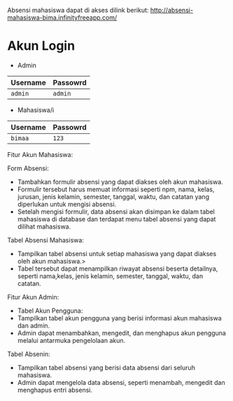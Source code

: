 Absensi mahasiswa dapat di akses dilink berikut: http://absensi-mahasiswa-bima.infinityfreeapp.com/
 # Akun Login 
 
- Admin
  
| Username      | Passowrd      | 
| ------------- | ------------- |
| `admin`       | `admin`       |

- Mahasiswa/i
  
| Username      | Passowrd      | 
| ------------- | ------------- |
| `bimaa`       |     `123`    |


Fitur Akun Mahasiswa:

Form Absensi:
- Tambahkan formulir absensi yang dapat diakses oleh akun mahasiswa.
- Formulir tersebut harus memuat informasi seperti npm, nama, kelas, jurusan, jenis kelamin, semester, tanggal, waktu, dan catatan yang diperlukan untuk mengisi absensi.
- Setelah mengisi formulir, data absensi akan disimpan ke dalam tabel mahasiswa di database dan terdapat menu tabel absensi yang dapat dilihat mahasiswa.

Tabel Absensi Mahasiswa:
- Tampilkan tabel absensi untuk setiap mahasiswa yang dapat diakses oleh akun mahasiswa.>
- Tabel tersebut dapat menampilkan riwayat absensi beserta detailnya, seperti nama,kelas, jenis kelamin, semester, tanggal, waktu, dan catatan.

Fitur Akun Admin:
- Tabel Akun Pengguna:
- Tampilkan tabel akun pengguna yang berisi informasi akun mahasiswa dan admin.
- Admin dapat menambahkan, mengedit, dan menghapus akun pengguna melalui antarmuka pengelolaan akun.

Tabel Absenin:
- Tampilkan tabel absensi yang berisi data absensi dari seluruh mahasiswa.
- Admin dapat mengelola data absensi, seperti menambah, mengedit dan menghapus entri absensi.

